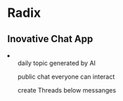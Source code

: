 <h1>Radix</h1>
<h2>Inovative Chat App</h2>
<li>
  <ul>daily topic generated by AI</ul>
  <ul>public chat everyone can interact</ul>
  <ul>create Threads below messanges</ul>
</li>
